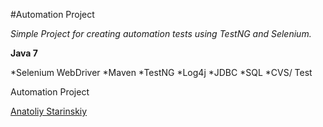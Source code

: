 #Automation Project

*Simple Project for creating automation tests using TestNG and Selenium.*

**Java 7**

*Selenium WebDriver
*Maven
*TestNG
*Log4j
*JDBC
*SQL
*CVS/ Test

Automation Project

[Anatoliy Starinskiy](https://github.com/Talyan5/Adactin-Hotel-App)